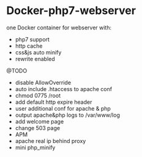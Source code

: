 # Docker-php7-webserver
one Docker container for webserver with:
* php7 support
* http cache
* css&js auto minify
* rewrite enabled
 

@TODO
* disable AllowOverride
* auto include .htaccess to apache conf
* chmod 0775 /root
* add default http expire header
* user additional conf for apache & php
* output apache&php logs to /var/www/log
* add welcome page
* change 503 page
* APM
* apache real ip behind proxy
* mini php_minify
